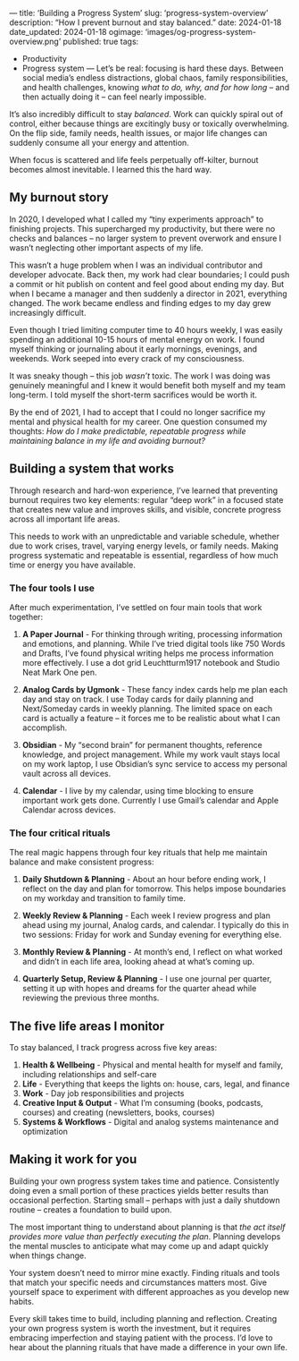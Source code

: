 —
title: ‘Building a Progress System’
slug: ‘progress-system-overview’
description: “How I prevent burnout and stay balanced.”
date: 2024-01-18
date_updated: 2024-01-18
ogimage: ‘images/og-progress-system-overview.png’
published: true
tags:
  - Productivity
  - Progress system
—
Let’s be real: focusing is hard these days. Between social media’s endless distractions, global chaos, family responsibilities, and health challenges, knowing *what to do, why, and for how long* – and then actually doing it – can feel nearly impossible.

It’s also incredibly difficult to stay *balanced*. Work can quickly spiral out of control, either because things are excitingly busy or toxically overwhelming. On the flip side, family needs, health issues, or major life changes can suddenly consume all your energy and attention.

When focus is scattered and life feels perpetually off-kilter, burnout becomes almost inevitable. I learned this the hard way.

## My burnout story

In 2020, I developed what I called my “tiny experiments approach” to finishing projects. This supercharged my productivity, but there were no checks and balances – no larger system to prevent overwork and ensure I wasn’t neglecting other important aspects of my life.

This wasn’t a huge problem when I was an individual contributor and developer advocate. Back then, my work had clear boundaries; I could push a commit or hit publish on content and feel good about ending my day. But when I became a manager and then suddenly a director in 2021, everything changed. The work became endless and finding edges to my day grew increasingly difficult.

Even though I tried limiting computer time to 40 hours weekly, I was easily spending an additional 10-15 hours of mental energy on work. I found myself thinking or journaling about it early mornings, evenings, and weekends. Work seeped into every crack of my consciousness.

It was sneaky though – this job *wasn’t* toxic. The work I was doing was genuinely meaningful and I knew it would benefit both myself and my team long-term. I told myself the short-term sacrifices would be worth it.

By the end of 2021, I had to accept that I could no longer sacrifice my mental and physical health for my career. One question consumed my thoughts: *How do I make predictable, repeatable progress while maintaining balance in my life and avoiding burnout?*

## Building a system that works

Through research and hard-won experience, I’ve learned that preventing burnout requires two key elements: regular “deep work” in a focused state that creates new value and improves skills, and visible, concrete progress across all important life areas.

This needs to work with an unpredictable and variable schedule, whether due to work crises, travel, varying energy levels, or family needs. Making progress systematic and repeatable is essential, regardless of how much time or energy you have available.

### The four tools I use

After much experimentation, I’ve settled on four main tools that work together:

1. **A Paper Journal** - For thinking through writing, processing information and emotions, and planning. While I’ve tried digital tools like 750 Words and Drafts, I’ve found physical writing helps me process information more effectively. I use a dot grid Leuchtturm1917 notebook and Studio Neat Mark One pen.

2. **Analog Cards by Ugmonk** - These fancy index cards help me plan each day and stay on track. I use Today cards for daily planning and Next/Someday cards in weekly planning. The limited space on each card is actually a feature – it forces me to be realistic about what I can accomplish.

3. **Obsidian** - My “second brain” for permanent thoughts, reference knowledge, and project management. While my work vault stays local on my work laptop, I use Obsidian’s sync service to access my personal vault across all devices.

4. **Calendar** - I live by my calendar, using time blocking to ensure important work gets done. Currently I use Gmail’s calendar and Apple Calendar across devices.

### The four critical rituals

The real magic happens through four key rituals that help me maintain balance and make consistent progress:

1. **Daily Shutdown & Planning** - About an hour before ending work, I reflect on the day and plan for tomorrow. This helps impose boundaries on my workday and transition to family time.

2. **Weekly Review & Planning** - Each week I review progress and plan ahead using my journal, Analog cards, and calendar. I typically do this in two sessions: Friday for work and Sunday evening for everything else.

3. **Monthly Review & Planning** - At month’s end, I reflect on what worked and didn’t in each life area, looking ahead at what’s coming up.

4. **Quarterly Setup, Review & Planning** - I use one journal per quarter, setting it up with hopes and dreams for the quarter ahead while reviewing the previous three months.

## The five life areas I monitor

To stay balanced, I track progress across five key areas:

1. **Health & Wellbeing** - Physical and mental health for myself and family, including relationships and self-care
2. **Life** - Everything that keeps the lights on: house, cars, legal, and finance
3. **Work** - Day job responsibilities and projects
4. **Creative Input & Output** - What I’m consuming (books, podcasts, courses) and creating (newsletters, books, courses)
5. **Systems & Workflows** - Digital and analog systems maintenance and optimization

## Making it work for you

Building your own progress system takes time and patience. Consistently doing even a small portion of these practices yields better results than occasional perfection. Starting small – perhaps with just a daily shutdown routine – creates a foundation to build upon.

The most important thing to understand about planning is that _the act itself provides more value than perfectly executing the plan_. Planning develops the mental muscles to anticipate what may come up and adapt quickly when things change.

Your system doesn’t need to mirror mine exactly. Finding rituals and tools that match your specific needs and circumstances matters most. Give yourself space to experiment with different approaches as you develop new habits.

Every skill takes time to build, including planning and reflection. Creating your own progress system is worth the investment, but it requires embracing imperfection and staying patient with the process. I’d love to hear about the planning rituals that have made a difference in your own life.